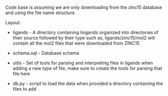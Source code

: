 
Code base is assuming we are only downloading from the zinc15 database
and using the file name structure.


Layout:
- ligands     - A directory containing lingands organized into directories
                of their source followed by their type such as, ligands/zinc15/mol2
                will contain all the mol2 files that were downloaded from ZINC15

- schema.sql  - Database schema

- utils       - Set of tools for parsing and interpreting files in ligands
                when adding a new type of file, make sure to create 
                the tools for parsing that file here

- db.py       - script to load the data when provided a directory containing
                the files to add
